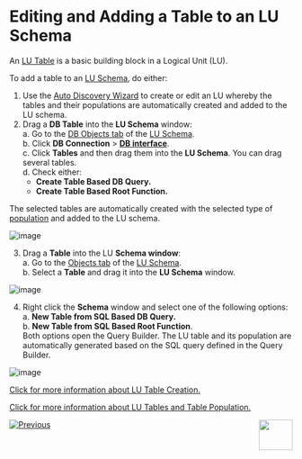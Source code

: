 # Editing and Adding a Table to an LU Schema

An [LU Table](https://github.com/k2view-academy/K2View-Academy/blob/master/articles/06_LU_tables/01_LU_tables_overview.md)  is a basic building block in a Logical Unit (LU).

To add a table to an [LU Schema](https://github.com/k2view-academy/K2View-Academy/blob/master/articles/03_logical_units/03_LU_schema_window.md), do either: 

1. Use the [Auto Discovery Wizard](https://github.com/k2view-academy/K2View-Academy/blob/master/articles/03_logical_units/06_auto_discovery_wizard.md) to create or edit an LU whereby the tables and their populations are automatically created and added to the LU schema.
2. Drag a **DB Table** into the **LU Schema** window:\
   a. Go to the [DB Objects tab](https://github.com/k2view-academy/K2View-Academy/blob/master/articles/03_logical_units/03_LU_schema_window.md#logical-unit-lu-tabs) of the [LU Schema](https://github.com/k2view-academy/K2View-Academy/blob/master/articles/03_logical_units/03_LU_schema_window.md). \
   b. Click **DB Connection** > [**DB interface**](https://github.com/k2view-academy/K2View-Academy/blob/master/articles/05_DB_interfaces/03_DB_interfaces_overview.md).\
   c. Click **Tables** and then drag them into the **LU Schema**. You can drag several tables.\
   d. Check either: 
    * **Create Table Based DB Query.**
    * **Create Table Based Root Function.**

The selected tables are automatically created with the selected type of [population](https://github.com/k2view-academy/K2View-Academy/blob/master/articles/07_table_population/01_table_population_overview.md) and added to the LU schema.

![image](https://github.com/k2view-academy/K2View-Academy/blob/master/articles/03_logical_units/images/03_09_01_tables1.png)


3. Drag a **Table** into the LU **Schema window**:\
    a. Go to the [Objects tab](https://github.com/k2view-academy/K2View-Academy/blob/master/articles/03_logical_units/03_LU_schema_window.md#logical-unit-lu-tabs) of the [LU Schema](https://github.com/k2view-academy/K2View-Academy/blob/master/articles/03_logical_units/03_LU_schema_window.md).\
    b. Select a **Table** and drag it into the **LU Schema** window.


![image](https://github.com/k2view-academy/K2View-Academy/blob/master/articles/03_logical_units/images/03_09_02_tables2.png)

4. Right click the **Schema** window and select one of the following options:\
    a. **New Table from SQL Based DB Query.**\
    b. **New Table from SQL Based Root Function**.\
Both options open the Query Builder. The LU table and its population are automatically generated based on the SQL query defined in the Query Builder.

![image](https://github.com/k2view-academy/K2View-Academy/blob/master/articles/03_logical_units/images/03_09_03_tables3.png)


[Click for more information about LU Table Creation.](https://github.com/k2view-academy/K2View-Academy/blob/master/articles/06_LU_tables/02_create_an_LU_table.md)

[Click for more information about LU Tables and Table Population. ](https://github.com/k2view-academy/K2View-Academy/blob/master/articles/07_table_population/01_table_population_overview.md)

[![Previous](https://github.com/k2view-academy/K2View-Academy/blob/master/articles/images/Previous.png)](https://github.com/k2view-academy/K2View-Academy/blob/master/articles/03_logical_units/08_define_root_table_and_instance_ID_LU_schema.md)[<img align="right" width="60" height="54" src="https://github.com/k2view-academy/K2View-Academy/blob/master/articles/images/Next.png">](https://github.com/k2view-academy/K2View-Academy/blob/master/articles/03_logical_units/10_delete_table_from_a_schema.md)

